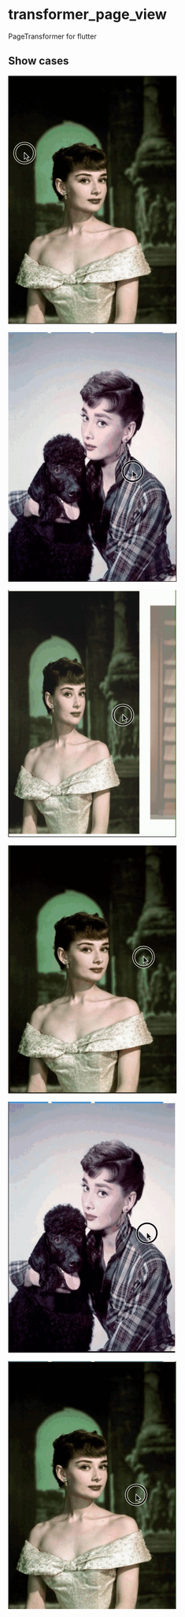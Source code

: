 # transformer_page_view

PageTransformer for flutter

## Show cases


![](https://github.com/jzoom/images/raw/master/AccordionTransformer.gif)

![](https://github.com/jzoom/images/raw/master/ThreeDTransformer.gif)

![](https://github.com/jzoom/images/raw/master/ScaleAndFadeTransformer.gif)

![](https://github.com/jzoom/images/raw/master/ZoomInPageTransformer.gif)

![](https://github.com/jzoom/images/raw/master/ZoomOutPageTransformer.gif)

![](https://github.com/jzoom/images/raw/master/DepthPageTransformer.gif)
